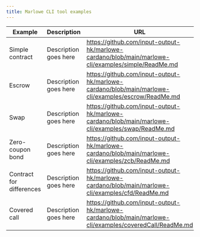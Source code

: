 ```yaml
---
title: Marlowe CLI tool examples
---
```


| Example | Description | URL |
| --- | --- | --- |
| Simple contract | Description goes here | https://github.com/input-output-hk/marlowe-cardano/blob/main/marlowe-cli/examples/simple/ReadMe.md | 
| Escrow | Description goes here | https://github.com/input-output-hk/marlowe-cardano/blob/main/marlowe-cli/examples/escrow/ReadMe.md | 
| Swap | Description goes here | https://github.com/input-output-hk/marlowe-cardano/blob/main/marlowe-cli/examples/swap/ReadMe.md | 
| Zero-coupon bond | Description goes here | https://github.com/input-output-hk/marlowe-cardano/blob/main/marlowe-cli/examples/zcb/ReadMe.md | 
| Contract for differences | Description goes here | https://github.com/input-output-hk/marlowe-cardano/blob/main/marlowe-cli/examples/cfd/ReadMe.md | 
| Covered call | Description goes here | https://github.com/input-output-hk/marlowe-cardano/blob/main/marlowe-cli/examples/coveredCall/ReadMe.md | 
